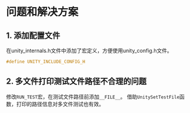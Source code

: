 
# 问题和解决方案

## 1. 添加配置文件
在unity_internals.h文件中添加了宏定义，方便使用unity_config.h文件。
```c
#define UNITY_INCLUDE_CONFIG_H
```

## 2. 多文件打印测试文件路径不合理的问题
修改`RUN_TEST`宏，在测试文件路径前添加`__FILE__`。
借助`UnitySetTestFile`函数，打印的路径信息对多文件测试也有效。
